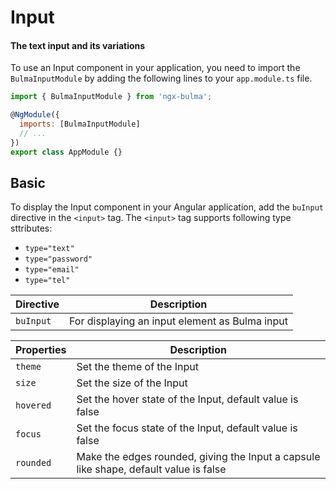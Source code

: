 # Input

#### The text input and its variations

To use an Input component in your application, you need to import the `BulmaInputModule` by adding the following lines to your `app.module.ts` file.

```javascript
import { BulmaInputModule } from 'ngx-bulma';

@NgModule({
  imports: [BulmaInputModule]
  // ...
})
export class AppModule {}
```

## Basic

To display the Input component in your Angular application, add the `buInput` directive in the `<input>` tag. The `<input>` tag supports following type sttributes:

- `type="text"`
- `type="password"`
- `type="email"`
- `type="tel"`

| Directive | Description                                    |
| --------- | ---------------------------------------------- |
| `buInput` | For displaying an input element as Bulma input |

| Properties | Description                                                                           |
| ---------- | ------------------------------------------------------------------------------------- |
| `theme`    | Set the theme of the Input                                                            |
| `size`     | Set the size of the Input                                                             |
| `hovered`  | Set the hover state of the Input, default value is false                              |
| `focus`    | Set the focus state of the Input, default value is false                              |
| `rounded`  | Make the edges rounded, giving the Input a capsule like shape, default value is false |
